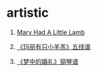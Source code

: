 # artistic

1. [Mary Had A Little Lamb](https://music.163.com/#/program?id=2056573290)

2. [《玛丽有只小羊羔》五线谱](https://zhidao.baidu.com/question/331297012.html)

3. [《梦中的婚礼》钢琴谱 ](https://www.bilibili.com/read/cv9467194)
